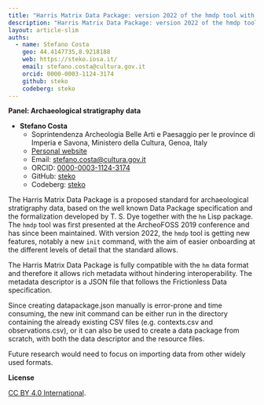 ```yaml
---
title: "Harris Matrix Data Package: version 2022 of the hmdp tool with new features for the creation of stratigraphy data packages"
description: "Harris Matrix Data Package: version 2022 of the hmdp tool with new features for the creation of stratigraphy data packages"
layout: article-slim
auths:
  - name: Stefano Costa
    geo: 44.4147735,8.9218188
    web: https://steko.iosa.it/
    email: stefano.costa@cultura.gov.it
    orcid: 0000-0003-1124-3174
    github: steko
    codeberg: steko
---
```




**Panel: Archaeological stratigraphy data**

- **Stefano Costa**
  - Soprintendenza Archeologia Belle Arti e Paesaggio per le province di Imperia e Savona, Ministero della Cultura, Genoa, Italy
  - [Personal website](https://steko.iosa.it/)
  - Email: [stefano.costa@cultura.gov.it](mailto:stefano.costa@cultura.gov.it)
  - ORCID: [0000-0003-1124-3174](https://orcid.org/0000-0003-1124-3174)
  - GitHub: [steko](https://github.com/steko/)
  - Codeberg: [steko](https://codeberg.org/steko/)

The Harris Matrix Data Package is a proposed standard for
archaeological stratigraphy data, based on the well known Data Package
specification and the formalization developed by T. S. Dye together
with the `hm` Lisp package. The `hmdp` tool was first presented at the
ArcheoFOSS 2019 conference and has since been maintained. With version
2022, the `hmdp` tool is getting new features, notably a new `init`
command, with the aim of easier onboarding at the different levels of
detail that the standard allows.

The Harris Matrix Data Package is fully compatible with the `hm` data
format and therefore it allows rich metadata without hindering
interoperability. The metadata descriptor is a JSON file that follows
the Frictionless Data specification.

Since creating datapackage.json manually is error-prone and time
consuming, the new init command can be either run in the directory
containing the already existing CSV files (e.g. contexts.csv and
observations.csv), or it can also be used to create a data package
from scratch, with both the data descriptor and the resource files.

Future research would need to focus on importing data from other
widely used formats.

**License**

[CC BY 4.0 International](https://creativecommons.org/licenses/by/4.0/).
